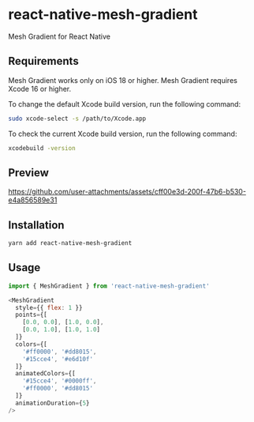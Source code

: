 # react-native-mesh-gradient

Mesh Gradient for React Native

## Requirements

Mesh Gradient works only on iOS 18 or higher.
Mesh Gradient requires Xcode 16 or higher.

To change the default Xcode build version, run the following command:
```sh
sudo xcode-select -s /path/to/Xcode.app
```

To check the current Xcode build version, run the following command:
```sh
xcodebuild -version
```

## Preview

https://github.com/user-attachments/assets/cff00e3d-200f-47b6-b530-e4a856589e31

## Installation

```sh
yarn add react-native-mesh-gradient
```

## Usage

```js
import { MeshGradient } from 'react-native-mesh-gradient'

<MeshGradient
  style={{ flex: 1 }}
  points={[
    [0.0, 0.0], [1.0, 0.0],
    [0.0, 1.0], [1.0, 1.0]
  ]}
  colors={[
    '#ff0000', '#dd8015',
    '#15cce4', '#e6d10f'
  ]}
  animatedColors={[
    '#15cce4', '#0000ff',
    '#ff0000', '#dd8015'
  ]}
  animationDuration={5}
/>
```
